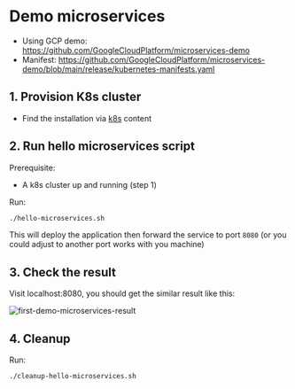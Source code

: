 # Demo microservices

- Using GCP demo: https://github.com/GoogleCloudPlatform/microservices-demo
- Manifest: https://github.com/GoogleCloudPlatform/microservices-demo/blob/main/release/kubernetes-manifests.yaml

## 1. Provision K8s cluster

- Find the installation via [k8s](../../k8s/) content

## 2. Run hello microservices script

Prerequisite:

- A k8s cluster up and running (step 1)

Run:

```bash
./hello-microservices.sh
```

This will deploy the application then forward the service to port `8080` (or you could adjust to another port works with you machine)

## 3. Check the result

Visit localhost:8080, you should get the similar result like this:

![first-demo-microservices-result](../assets/first-demo-microservices-result.png)

## 4. Cleanup

Run:

```bash
./cleanup-hello-microservices.sh
```
